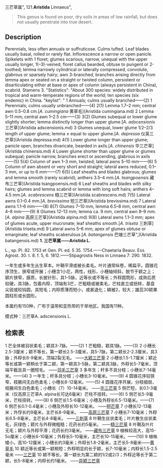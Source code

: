 三芒草属",
121.**Aristida** Linnaeus",

> This genus is found on poor, dry soils in areas of low rainfall, but does not usually penetrate into true desert.

## Description
Perennials, less often annuals or suffruticose. Culms tufted. Leaf blades usually basal, rolled or rarely flat. Inflorescence a narrow or open panicle. Spikelets with 1 floret; glumes scarious, narrow, unequal with the upper usually longer, 1(–3)-veined; floret callus bearded, obtuse to pungent or 2-toothed; lemma narrowly cylindrical or laterally compressed, convolute, glabrous or sparsely hairy; awn 3-branched, branches arising directly from lemma apex or seated on a straight or twisted column, persistent or disarticulating either at base or apex of column (always persistent in China), scabrid. Stamens 3.
  "Statistics": "About 300 species: widely distributed in tropical and warm-temperate regions of the world; ten species (six endemic) in China.
  "keylist": "
1 Annuals; culms usually branched——(2)
1 Perennials; culms usually unbranched——(4)
2(1) Lemma 1.7–2 mm; central awn 0.5–0.8 cm.[*A. cumingiana* 黄草毛](Aristida cumingiana.md)
2 Lemma 5–11 mm; central awn 1–2.5 cm——(3)
3(2) Glumes subequal or lower glume slightly shorter; lemma distinctly longer than upper glume.[*A. adscensionis* 三芒草](Aristida adscensionis.md)
3 Glumes unequal, lower glume 1/2–2/3 length of upper glume; lemma ± equal to upper glume.[*A. depressa* 仪英三芒草](Aristida depressa.md)
4(1) Lower glume longer than upper glume; panicle open, branches divaricate, bearded in axils.[*A. chinensis* 华三芒草](Aristida chinensis.md)
4 Lower glume shorter than upper glume or glumes subequal; panicle narrow, branches erect or ascending, glabrous in axils——(5)
5(4) Column of awn 1–3 mm, twisted; lateral awns 5–10 mm——(6)
5 Column of awn absent or very short and straight; lateral awns reduced, 0.1–3 mm, or up to 6 mm——(7)
6(5) Leaf sheaths and blades glabrous; glumes and lemma smooth (rarely scabrid); anthers 3.5–4 mm.[*A. tsangpoensis* 藏布三芒草](Aristida tsangpoensis.md)
6 Leaf sheaths and blades with silky hairs; glumes and lemma scabrid or lemma with long soft hairs; anthers 4–4.5 mm.[*A. scabrescens* 糙三芒草](Aristida scabrescens.md)
7(5) Lateral awns 0.1–0.4 mm.[*A. brevissima* 短三芒草](Aristida brevissima.md)
7 Lateral awns 1.1–6 mm——(8)
8(7) Glumes 7–10 mm, lemma 6.5–8 mm, central awn 4–8 mm——(9)
8 Glumes 12–13 mm; lemma ca. 9 mm, central awn 8–9 mm.[*A. alpina* 高原三芒草](Aristida alpina.md)
9(8) Lateral awns 1.1–3 mm; apex of glumes acute, upper mucronate; leaf sheaths smooth.[*A. triseta* 三刺草](Aristida triseta.md)
9 Lateral awns 5–6 mm; apex of glumes obtuse or emarginate; leaf sheaths scaberulous.[*A. batangensis* 巴塘三芒草",](Aristida batangensis.md)
**1. 三芒草属——Aristida L.**

L., sp. Pl. 82. 1753 et Gen. Pl. ed. 5 35. 1754.——Chaetaria Beauv. Ess. Agrost. 30. t. 8. f. 5, 6. 1812.——Stipagrostis Ness in Linnaea 7: 290. 1832.

一年生或多年生丛生草本。叶鞘平滑或被长柔毛。叶片通常纵卷，稀扁平。圆锥花序顶生，狭窄或开展；小穗含1小花，两性，线形，小穗轴倾斜，脱节于颖之上；颖片狭窄，膜质，长披针形，具1-5脉，近等长或不等长；外稃圆筒形，成熟后质较硬，具3脉，包着内稃，顶端有3芒，芒粗糙或被柔毛，芒柱直立或扭转，基盘尖锐或较钝圆，具短毛；内稃质薄而短小，或甚退化；鳞被2，较大；雄蕊30颖果圆柱形或长圆形。

本属约有150种，广布于温带和亚热带的干旱地区。我国有11种。

模式种：三芒草A. adscensionis L.

## 检索表

1 芒全体被羽状柔毛；颖具3-7脉。——(2)
1 芒粗糙，颖具1脉。——(3)
2 小穗长2.5-3厘米；颖不等长，第一颖长2.5-3厘米，具5-7脉，第二颖长2-2.3厘米，具3脉；外稃长8-9毫米，顶端2裂无毛。 ——[大颖三芒草](Aristida%20grandiglumis.md)
2 小穗长1.5-1.7厘米；颖近等长或第一颖稍长于第二颖，第一颖具3-5脉，第二颖具3脉，外稃长5-7毫米，顶端平截且具一圈短毛。 ——[羽毛三芒草](Aristida%20pennata.md)
3 多年生；秆多不具分枝；小穗长7-14毫米。——(4)
3 一年生；秆多具分枝；小穗长3-10毫米。——(9)
4 圆锥花序较狭窄，枝腋间无白色柔毛；小穗长8-12毫米。——(5)
4 圆锥花序开展，分枝细弱，枝腋间生白色柔毛；小穗长（7）10-14毫米。 ——[华三芒草](Aristida%20chinensis.md)
5 侧芒短，长0.1-3毫米（仅高原三芒草A. alpina长可达6毫米）芒柱不扭转。——(6)
5 侧芒长5-9毫米，芒柱扭转。——(8)
6 侧芒长1.5-6毫米；小穗及外稃长6.5-13毫米。——(7)
6 侧芒长0.1-0.4毫米；小穗及外稃长10-12毫米。 ——[短芒草](Aristida%20brevissima.md)
7 小穗长12-13毫米；外俘长约9毫米，主芒长8-9毫米。 ——[高原三芒草](Aristida%20alpina.md)
7 小穗长7-10毫米；外稃长6.5-8毫米，主芒长4-8毫米。 ——[三刺草](Aristida%20triseta.md)
8 叶鞘生丝状柔毛；叶片散生丝状柔毛，灰绿色；颖片与外稃微粗糙；花药长约5毫米。 ——[糙三芒草](Aristida%20scabrescens.md)
8 叶鞘及叶片无毛；颖片与外稃平滑；花药长约3毫米。 ——[藏布三芒草](Aristida%20tsangpoensis.md)
9 植株较高大，高15-5o厘米；小穗长6-10毫米；外稃长5-10毫米，主芒长10-15毫米。——(10)
9 植株矮小，高10-12厘米；小穗长约3毫米；外稃长1.8-2毫米，主芒长5-8毫米——[黄草毛](Aristida%20cumingiana.md)
10 颖近等长或第一颖稍短；外稃明显的长于颖，长7-10毫米；内稃长1.5-2.5毫米 ——[三芒草](Aristida%20adscensionis.md)
10 颖不等长，第一颖长为第二颖的1/2或2/3；外稃近等长于第二颖，长5-8毫米；内稃长约1毫米。 ——[异颖三芒草](Aristida%20depressa.md)
